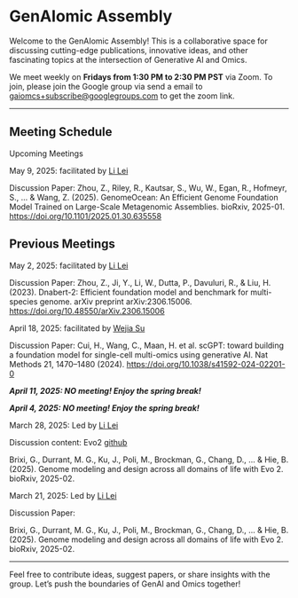 # GenAIomic Assembly

Welcome to the GenAIomic Assembly! This is a collaborative space for discussing cutting-edge publications, innovative ideas, and other fascinating topics at the intersection of Generative AI and Omics.

We meet weekly on **Fridays from 1:30 PM to 2:30 PM PST** via Zoom. To join, please join the Google group via send a email to gaiomcs+subscribe@googlegroups.com to get the zoom link.

---

## Meeting Schedule
Upcoming Meetings

May 9, 2025: facilitated by [Li Lei](https://www.linkedin.com/in/li-lei-bioinfo/)

Discussion Paper:
Zhou, Z., Riley, R., Kautsar, S., Wu, W., Egan, R., Hofmeyr, S., ... & Wang, Z. (2025). GenomeOcean: An Efficient Genome Foundation Model Trained on Large-Scale Metagenomic Assemblies. bioRxiv, 2025-01. 
https://doi.org/10.1101/2025.01.30.635558

## Previous Meetings

May 2, 2025: facilitated by [Li Lei](https://www.linkedin.com/in/li-lei-bioinfo/)

Discussion Paper:
Zhou, Z., Ji, Y., Li, W., Dutta, P., Davuluri, R., & Liu, H. (2023). Dnabert-2: Efficient foundation model and benchmark for multi-species genome. arXiv preprint arXiv:2306.15006. 
https://doi.org/10.48550/arXiv.2306.15006


April 18, 2025: facilitated by [Wejia Su](https://www.linkedin.com/in/weijia-su/)

Discussion Paper:
Cui, H., Wang, C., Maan, H. et al. scGPT: toward building a foundation model for single-cell multi-omics using generative AI. Nat Methods 21, 1470–1480 (2024). https://doi.org/10.1038/s41592-024-02201-0

***April 11, 2025: NO meeting! Enjoy the spring break!***

***April 4, 2025: NO meeting! Enjoy the spring break!***

March 28, 2025: Led by [Li Lei](https://www.linkedin.com/in/li-lei-bioinfo/)

Discussion content:
Evo2 [github](https://github.com/ArcInstitute/evo2?tab=readme-ov-file)

Brixi, G., Durrant, M. G., Ku, J., Poli, M., Brockman, G., Chang, D., ... & Hie, B. (2025). Genome modeling and design across all domains of life with Evo 2. bioRxiv, 2025-02.

March 21, 2025: Led by [Li Lei](https://www.linkedin.com/in/li-lei-bioinfo/)

Discussion Paper:

Brixi, G., Durrant, M. G., Ku, J., Poli, M., Brockman, G., Chang, D., ... & Hie, B. (2025). Genome modeling and design across all domains of life with Evo 2. bioRxiv, 2025-02.

---

Feel free to contribute ideas, suggest papers, or share insights with the group. Let’s push the boundaries of GenAI and Omics together!
